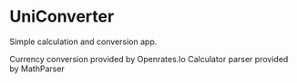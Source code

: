 # UniConverter
Simple calculation and conversion app.


Currency conversion provided by Openrates.Io
Calculator parser provided by MathParser
